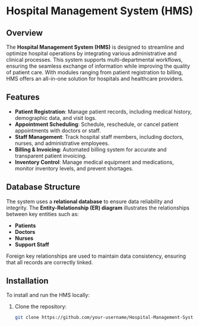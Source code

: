 # Hospital Management System (HMS)

## Overview
The **Hospital Management System (HMS)** is designed to streamline and optimize hospital operations by integrating various administrative and clinical processes. This system supports multi-departmental workflows, ensuring the seamless exchange of information while improving the quality of patient care. With modules ranging from patient registration to billing, HMS offers an all-in-one solution for hospitals and healthcare providers.

## Features
- **Patient Registration**: Manage patient records, including medical history, demographic data, and visit logs.
- **Appointment Scheduling**: Schedule, reschedule, or cancel patient appointments with doctors or staff.
- **Staff Management**: Track hospital staff members, including doctors, nurses, and administrative employees.
- **Billing & Invoicing**: Automated billing system for accurate and transparent patient invoicing.
- **Inventory Control**: Manage medical equipment and medications, monitor inventory levels, and prevent shortages.

## Database Structure
The system uses a **relational database** to ensure data reliability and integrity. The **Entity-Relationship (ER) diagram** illustrates the relationships between key entities such as:
- **Patients**
- **Doctors**
- **Nurses**
- **Support Staff**

Foreign key relationships are used to maintain data consistency, ensuring that all records are correctly linked.

## Installation
To install and run the HMS locally:

1. Clone the repository:
   ```bash
   git clone https://github.com/your-username/Hospital-Management-System.git



